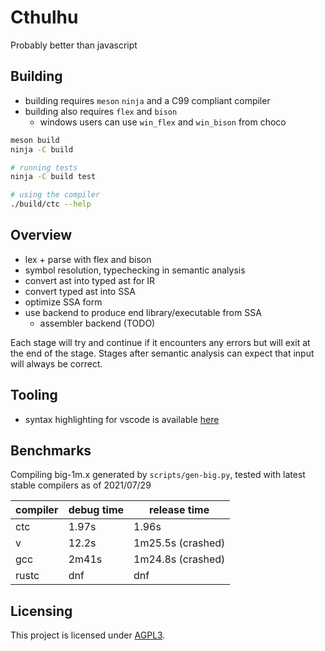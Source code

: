 # Cthulhu

Probably better than javascript

## Building
* building requires `meson` `ninja` and a C99 compliant compiler
* building also requires `flex` and `bison`
    - windows users can use `win_flex` and `win_bison` from choco

```sh
meson build
ninja -C build

# running tests
ninja -C build test

# using the compiler
./build/ctc --help
```

## Overview

* lex + parse with flex and bison
* symbol resolution, typechecking in semantic analysis
* convert ast into typed ast for IR
* convert typed ast into SSA
* optimize SSA form
* use backend to produce end library/executable from SSA 
  * assembler backend (TODO)

Each stage will try and continue if it encounters any errors but will exit at the end of the stage.
Stages after semantic analysis can expect that input will always be correct.

## Tooling

* syntax highlighting for vscode is available [here](https://github.com/apache-hb/ctu-vscode)

## Benchmarks
Compiling big-1m.x generated by `scripts/gen-big.py`, tested with latest stable compilers as of 2021/07/29

compiler | debug time | release time
---------|------------|-------------
ctc | 1.97s | 1.96s
v | 12.2s | 1m25.5s (crashed)
gcc | 2m41s | 1m24.8s (crashed)
rustc | dnf | dnf

## Licensing

This project is licensed under [AGPL3](./LICENSE).
